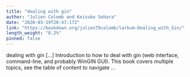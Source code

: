 ```yaml
---
title: "dealing with gin"
author: "Julien Colomb and Keisuke Sehara"
date: "2020-03-19T20:47:17Z"
link: "https://bookdown.org/julien79colomb/larkum-Dealing_with_Gin/"
length_weight: "8.2%"
pinned: false
---
```


dealing with gin [...] Introduction to how to deal with gin (web interface, command-line, and probably WinGIN GUI). This book covers multiple topics, see the table of content to navigate ...
